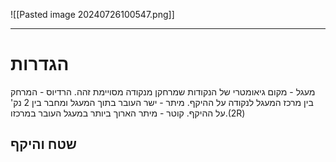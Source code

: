 ![[Pasted image 20240726100547.png]]
***
# הגדרות
מעגל - מקום גיאומטרי של הנקודות שמרחקן מנקודה מסויימת זהה.
הרדיוס - המרחק בין מרכז המעגל לנקודה על ההיקף.
מיתר - ישר העובר בתוך המעגל ומחבר בין 2 נק' על ההיקף.
קוטר - מיתר הארוך ביותר במעגל העובר במרכזו.(2R)
## שטח והיקף
